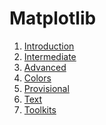 # Matplotlib

1. [Introduction]()
2. [Intermediate]()
3. [Advanced]()
4. [Colors]()
5. [Provisional]()
6. [Text]()
7. [Toolkits]()

